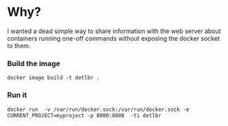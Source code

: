 # Why?

I wanted a dead simple way to share information with the web server about containers running one-off commands without exposing the docker socket to them. 

### Build the image

```docker image build -t detlbr .```

### Run it
```docker run  -v /var/run/docker.sock:/var/run/docker.sock -e CURRENT_PROJECT=myproject -p 8000:8000  -ti detlbr```



